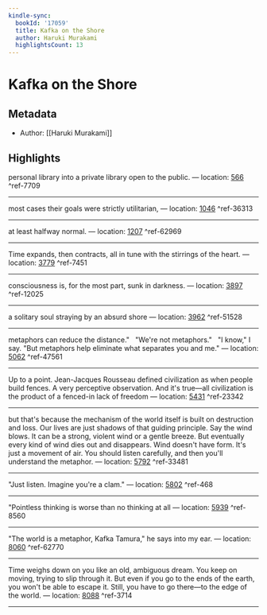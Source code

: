 ```yaml
---
kindle-sync:
  bookId: '17059'
  title: Kafka on the Shore
  author: Haruki Murakami
  highlightsCount: 13
---
```

# Kafka on the Shore
## Metadata
* Author: [[Haruki Murakami]]

## Highlights
personal library into a private library open to the public. — location: [566]() ^ref-7709

---
most cases their goals were strictly utilitarian, — location: [1046]() ^ref-36313

---
at least halfway normal. — location: [1207]() ^ref-62969

---
Time expands, then contracts, all in tune with the stirrings of the heart. — location: [3779]() ^ref-7451

---
consciousness is, for the most part, sunk in darkness. — location: [3897]() ^ref-12025

---
a solitary soul straying by an absurd shore — location: [3962]() ^ref-51528

---
metaphors can reduce the distance."   "We're not metaphors."   "I know," I say. "But metaphors help eliminate what separates you and me." — location: [5062]() ^ref-47561

---
Up to a point. Jean-Jacques Rousseau defined civilization as when people build fences. A very perceptive observation. And it's true—all civilization is the product of a fenced-in lack of freedom — location: [5431]() ^ref-23342

---
but that's because the mechanism of the world itself is built on destruction and loss. Our lives are just shadows of that guiding principle. Say the wind blows. It can be a strong, violent wind or a gentle breeze. But eventually every kind of wind dies out and disappears. Wind doesn't have form. It's just a movement of air. You should listen carefully, and then you'll understand the metaphor. — location: [5792]() ^ref-33481

---
"Just listen. Imagine you're a clam." — location: [5802]() ^ref-468

---
"Pointless thinking is worse than no thinking at all — location: [5939]() ^ref-8560

---
"The world is a metaphor, Kafka Tamura," he says into my ear. — location: [8060]() ^ref-62770

---
Time weighs down on you like an old, ambiguous dream. You keep on moving, trying to slip through it. But even if you go to the ends of the earth, you won't be able to escape it. Still, you have to go there—to the edge of the world. — location: [8088]() ^ref-3714

---
